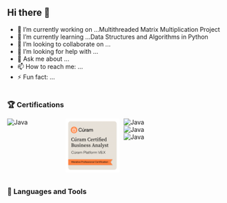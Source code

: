 ## Hi there 👋

<!--
**rmdavis3/rmdavis3** is a ✨ _special_ ✨ repository because its `README.md` (this file) appears on your GitHub profile.

Here are some ideas to get you started:
-->
- 🔭 I’m currently working on ...Multithreaded Matrix Multiplication Project
- 🌱 I’m currently learning ...Data Structures and Algorithms in Python
- 👯 I’m looking to collaborate on ...
- 🤔 I’m looking for help with ...
- 💬 Ask me about ...
- 📫 How to reach me: ...
- ⚡ Fun fact: ...

#

### 🏆 Certifications
<img align="left" alt="Java" width="125px" style="padding-right:10px;" src="https://images.credly.com/size/340x340/images/b790eb12-ecb3-4b94-89be-61aa40c92e7c/image.png"/>
<img align="left" alt="Java" width="125px" style="padding-right:10px;" src="https://raw.githubusercontent.com/rmdavis3/rmdavis3/refs/heads/main/badges/Cu%CC%81ram%20V8%20Certification%20Badge.png"/>
<img align="left" alt="Java" width="125px" style="padding-right:10px;" src="https://images.credly.com/size/340x340/images/be8fcaeb-c769-4858-b567-ffaaa73ce8cf/image.png"/>
<img align="left" alt="Java" width="125px" style="padding-right:10px;" src="https://images.credly.com/size/340x340/images/be30069e-e881-4e07-b804-45f2af276c62/58000205_fix.png"/>
<img align="left" alt="Java" width="125px" style="padding-right:10px;" src="https://images.credly.com/size/340x340/images/ddb0cf98-c803-4cfe-b512-a0aeff57e23a/Communication-Care-Satisfaction-Professional.png"/>

<br /><br /><br /><br /><br /><br /><br />

#

### 🧰 Languages and Tools



